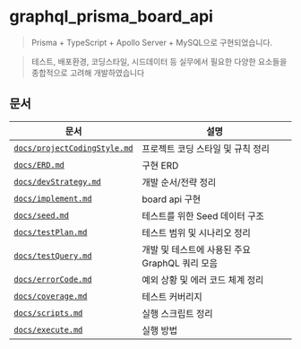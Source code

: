 # graphql_prisma_board_api

> Prisma + TypeScript + Apollo Server + MySQL으로 구현되었습니다.

> 테스트, 배포환경, 코딩스타일, 시드데이터 등 실무에서 필요한 다양한 요소들을 종합적으로 고려해 개발하였습니다

## 문서

| 문서                                                                 | 설명                                           |
| -------------------------------------------------------------------- | ---------------------------------------------- |
| [`docs/projectCodingStyle.md`](docs/projectCodingStyle.md) | 프로젝트 코딩 스타일 및 규칙 정리              |
| [`docs/ERD.md`](docs/ERD.md) | 구현 ERD |
| [`docs/devStrategy.md`](docs/devStrategy.md)                      | 개발 순서/전략 정리                                 |
| [`docs/implement.md`](docs/implement.md)                       | board api 구현                             |
| [`docs/seed.md`](docs/seed.md)                                       | 테스트를 위한 Seed 데이터 구조                 |
| [`docs/testPlan.md`](docs/testPlan.md)                               | 테스트 범위 및 시나리오 정리                   |
| [`docs/testQuery.md`](docs/testQuery.md)                             | 개발 및 테스트에 사용된 주요 GraphQL 쿼리 모음 |
| [`docs/errorCode.md`](docs/errorCode.md)                             | 예외 상황 및 에러 코드 체계 정리               |
| [`docs/coverage.md`](docs/coverage.md)                               | 테스트 커버리지                                |
| [`docs/scripts.md`](docs/scripts.md)                                 | 실행 스크립트 정리                             |
| [`docs/execute.md`](docs/execute.md)                                 | 실행 방법                                      |



